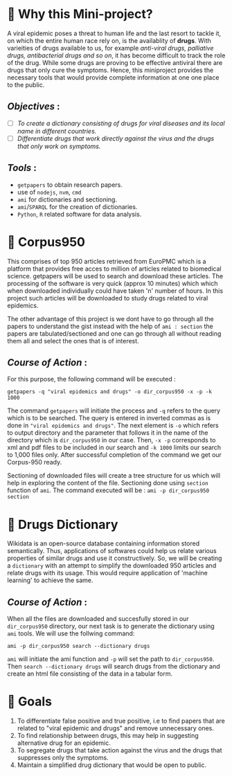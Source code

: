 # 🦠 Why this Mini-project?
A viral epidemic poses a threat to human life and the last resort to tackle it, on which the entire human race rely on, is the availablity of **drugs**. With varieities of drugs available to us, for example *anti-viral drugs, palliative drugs, antibacterial drugs and so on*, it has become difficult to track the role of the drug. While some drugs are proving to be effective antiviral there are drugs that only cure the symptoms. Hence, this miniproject provides the necessary tools that would provide complete information at one one place to the public.
## *Objectives* :
- [ ] *To create a dictionary consisting of drugs for viral diseases and its local name in different countries.*
- [ ] *Differentiate drugs that work directly against the virus and the drugs that only work on symptoms.*

## *Tools* :
- `getpapers` to obtain research papers.
- use of `nodejs`, `nvm`, `cmd`
- `ami` for dictionaries and sectioning.
- `ami`/`SPARQL` for the creation of dictionaries.
- `Python`, `R` related software for data analysis.

# 🦠 Corpus950
This comprises of top 950 articles retrieved from EuroPMC which is a platform that provides free acces to million of articles related to biomedical science. getpapers will be used to search and download these articles. The processing of the software is very quick (approx 10 minutes) which  which when downloaded individually could have taken 'n' number of hours. In this project such articles will be downloaded to study drugs related to viral epidemics.

The other advantage of this project is we dont have to go through all the papers to understand the gist instead with the help of `ami : section` the papers are tabulated/sectioned  and one can go through all without reading them all and select the ones that is of interest. 
## *Course of Action* :
For this purpose, the following command will be executed :

`getpapers -q "viral epidemics and drugs" -o dir_corpus950 -x -p -k 1000`

The command `getpapers` will initiate the process and `-q` refers to the query which is to be searched. The query is entered in inverted commas as is done in `"viral epidemics and drugs"`. The next element is `-o` which refers to output directory and the parameter that follows it in the name of the directory which is `dir_corpus950` in our case. Then, `-x -p` corresponds to xml and pdf files to be included in our search and `-k 1000` limits our search to 1,000 files only. After successful completion of the command we get our Corpus-950 ready.

Sectioning of downloaded files will create a tree structure for us which will help in exploring the content of the file. Sectioning done using `section` function of `ami`.
The command executed will be :
`ami -p dir_corpus950 section`


# 🦠 Drugs Dictionary
Wikidata is an open-source database containing information stored semantically. Thus, applications of softwares could help us relate various properties of similar drugs and use it constructively. So, we will be creating a `dictionary` with an attempt to simplify the downloaded 950 articles and relate drugs with its usage. This would require application of 'machine learning' to achieve the same.

## *Course of Action* :
When all the files are downloaded and succesfully stored in our `dir_corpus950` directory, our next task is to generate the dictionary using `ami` tools. We will use the follwing command:

`ami -p dir_corpus950 search --dictionary drugs`

`ami` will initiate the ami function and `-p` will set the path to `dir_corpus950`. Then `search --dictionary drugs` will search drugs from the dictionary and create an html file consisting of the data in a tabular form.

# 🦠 Goals
1. To differentiate false positive and true positive, i.e to find papers that are related to "viral epidemic and drugs" and remove unnecessary ones.
2. To find relationship between drugs, this may help in suggesting alternative drug for an epidemic.
3. To segregate drugs that take action against the virus and the drugs that suppresses only the symptoms.
4. Maintain a simplified drug dictionary that would be open to public.
